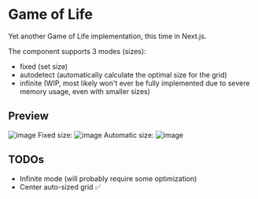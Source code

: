 # Game of Life
Yet another Game of Life implementation, this time in Next.js.

The component supports 3 modes (sizes):
- fixed (set size)
- autodetect (automatically calculate the optimal size for the grid)
- infinite (WIP, most likely won't ever be fully implemented due to severe memory usage, even with smaller sizes)

## Preview
![image](https://user-images.githubusercontent.com/98538406/199595519-4422f71d-978f-4ef9-9759-48576096a29a.png)
Fixed size:
![image](https://user-images.githubusercontent.com/98538406/199595702-890c76f6-a8b3-4a7b-a814-e6043ef778be.png)
Automatic size:
![image](https://user-images.githubusercontent.com/98538406/199595848-c84679f0-baca-4833-bced-ecf7d6f3f074.png)

## TODOs
- Infinite mode (will probably require some optimization)
- Center auto-sized grid ✅
